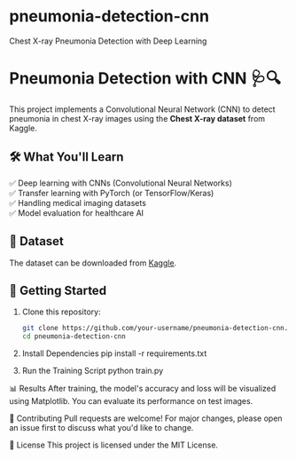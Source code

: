 # pneumonia-detection-cnn
Chest X-ray Pneumonia Detection with Deep Learning

# Pneumonia Detection with CNN 🩺🔍  

This project implements a Convolutional Neural Network (CNN) to detect pneumonia in chest X-ray images using the **Chest X-ray dataset** from Kaggle.  

## 🛠️ What You'll Learn  
✅ Deep learning with CNNs (Convolutional Neural Networks)  
✅ Transfer learning with PyTorch (or TensorFlow/Keras)  
✅ Handling medical imaging datasets  
✅ Model evaluation for healthcare AI  

## 📂 Dataset  
The dataset can be downloaded from [Kaggle](https://www.kaggle.com/datasets/paultimothymooney/chest-xray-pneumonia).  

## 🚀 Getting Started  
1. Clone this repository:  
   ```bash
   git clone https://github.com/your-username/pneumonia-detection-cnn.git
   cd pneumonia-detection-cnn
2. Install Dependencies
pip install -r requirements.txt

3. Run the Training Script
python train.py


📊 Results
After training, the model's accuracy and loss will be visualized using Matplotlib. You can evaluate its performance on test images.

🤝 Contributing
Pull requests are welcome! For major changes, please open an issue first to discuss what you'd like to change.

📜 License
This project is licensed under the MIT License.
